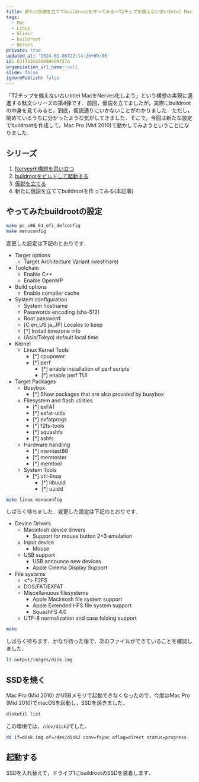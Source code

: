 ```yaml
---
title: 新たに仮説を立ててbuildrootを作ってみる〜T2チップを備えない古いIntel MacをNerves化しようとする日々
tags:
  - Mac
  - Linux
  - Elixir
  - buildroot
  - Nerves
private: true
updated_at: '2024-01-06T22:14:26+09:00'
id: 63f4b2cb5d699609f27a
organization_url_name: null
slide: false
ignorePublish: false
---
```

「T2チップを備えない古いIntel MacをNerves化しよう」という構想の実現に邁進する駄文シリーズの第4弾です．前回，仮説を立てましたが，実際にbuildrootの中身を見てみると，到底，仮説通りにいかないことがわかりました．ただし，眺めているうちに分かったような気がしてきました．そこで，今回は新たな設定でbuildrootを作成して，Mac Pro (Mid 2010)で動かしてみようということになりました．

## シリーズ

1. [Nerves化構想を思い立つ](https://qiita.com/zacky1972/items/d1da49dedfaafae57cbb)
1. [buildrootをビルドして起動する](https://qiita.com/zacky1972/items/4ce0032514978a7d2f1f)
1. [仮説を立てる](https://qiita.com/zacky1972/items/3d38a74c6e67b26efe6d)
1. 新たに仮説を立ててbuildrootを作ってみる(本記事)

## やってみたbuildrootの設定

```bash
make pc_x86_64_efi_defconfig
make menuconfig
```

変更した設定は下記のとおりです．

* Target options
    * Target Architecture Variant (westmare)
* Toolchain
    * Enable C++
    * Enable OpenMP
* Build options
    * Enable compiler cache
* System configuration
    * System hostname
    * Passwords encoding (sha-512)
    * Root password
    * [C en_US ja_JP] Locales to keep
    * [*] Install timezone info
    * (Asia/Tokyo) default local time
* Kernel
    * Linux Kernel Tools
        * [*] cpupower
        * [*] perf
            * [*] enable installation of perf scripts
            * [*] enable perf TUI
* Target Packages
    * Busybox
        * [*] Show packages that are also provided by busybox
    * Filesystem and flash utilities
        * [*] exFAT
        * [*] exfat-utils
        * [*] exfatprogs
        * [*] f2fs-tools
        * [*] squashfs
        * [*] sshfs
    * Hardware handling
        * [*] memtest86
        * [*] memtester
        * [*] memtool
    * System Tools
        * [*] util-linux
            * [*] libuuid
            * [*] uuidd
```bash
make linux-menuconfig
```

しばらく待ちました．変更した設定は下記のとおりです．

* Device Drivers
    * Macintosh device drivers
        * Support for mouse button 2+3 emulation
    * Input device
        * <M> Mouse
    * USB support
        * USB announce new devices
        * Apple Cinema Display Support
* File systems
    * <*> F2FS
    * DOS/FAT/EXFAT
    * Miscellanuous filesystems
        * Apple Macintosh file system support
        * Apple Extended HFS file system support
        * SquashFS 4.0
    * UTF-8 normalization and case folding support

```bash
make
```

しばらく待ちます．かなり待った後で，次のファイルができていることを確認しました．

```bash
ls output/images/disk.img
```



## SSDを焼く

Mac Pro (Mid 2010) がUSBメモリで起動できなくなったので，今度はMac Pro (Mid 2010)でmacOSを起動し，SSDを焼きました．

```bash
diskutil list
```

この環境では，`/dev/disk2`でした．

```bash
dd if=disk.img of=/dev/disk2 conv=fsync oflag=direct status=progress
```

## 起動する

SSDを入れ替えて，ドライブ1にbuildrootのSSDを装着します．

